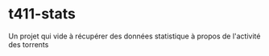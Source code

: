 t411-stats
==========

Un projet qui vide à récupérer des données statistique à propos de l'activité des torrents


